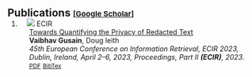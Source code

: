 <h2 id="publications" style="margin: 2px 0px -15px;">Publications <temp style="font-size:15px;">[</temp><a href="https://scholar.google.com/citations?user=TihNNNYAAAAJ" target="_blank" style="font-size:15px;">Google Scholar</a><temp style="font-size:15px;">]</temp><temp style="font-size:15px;"></temp></h2>

<div class="publications">
<ol class="bibliography">

<li>
<div class="pub-row">
  <div class="col-sm-3 abbr" style="position: relative;padding-right: 15px;padding-left: 15px;">
    <img src="https://media.springernature.com/w92/springer-static/cover/book/978-3-031-28238-6.jpg?as=webp" class="teaser img-fluid z-depth-1">
            <abbr class="badge">ECIR</abbr>
  </div>
  <div class="col-sm-9" style="position: relative;padding-right: 15px;padding-left: 20px;">
      <div class="title"><a href="https://www.scss.tcd.ie/Doug.Leith/pubs/ecis23.pdf">Towards Quantifying the Privacy of Redacted Text</a></div>
      <div class="author"><strong>Vaibhav Gusain</strong>, Doug leith</div>
      <div class="periodical"><em>45th European Conference on Information Retrieval, ECIR 2023, Dublin, Ireland, April 2–6, 2023, Proceedings, Part II <strong>(ECIR)</strong>, 2023.</em>
      </div>
    <div class="links">
      <a href="https://www.scss.tcd.ie/Doug.Leith/pubs/ecis23.pdf" class="btn btn-sm z-depth-0" role="button" target="_blank" style="font-size:12px;">PDF</a>
      <a href="https://www.scss.tcd.ie/Doug.Leith/bibtex.php?id=1132" class="btn btn-sm z-depth-0" role="button" target="_blank" style="font-size:12px;">BibTex</a> 
    </div>
  </div>
</div>
</li>
  
<br>

</ol>
</div>
